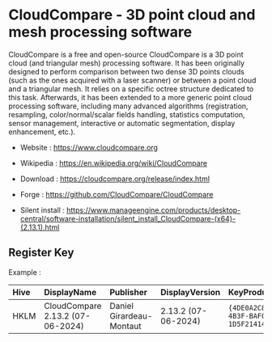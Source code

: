 # CloudCompare - 3D point cloud and mesh processing software

CloudCompare is a free and open-source CloudCompare is a 3D point cloud (and triangular mesh) processing software.
It has been originally designed to perform comparison between two dense 3D points clouds (such as the ones acquired with a laser scanner) or between a point cloud and a triangular mesh.
It relies on a specific octree structure dedicated to this task.
Afterwards, it has been extended to a more generic point cloud processing software, including many advanced algorithms (registration, resampling, color/normal/scalar fields handling, statistics computation, sensor management, interactive or automatic segmentation, display enhancement, etc.).

* Website : https://www.cloudcompare.org
* Wikipedia : https://en.wikipedia.org/wiki/CloudCompare

* Download : https://cloudcompare.org/release/index.html
* Forge : https://github.com/CloudCompare/CloudCompare
* Silent install : https://www.manageengine.com/products/desktop-central/software-installation/silent_install_CloudCompare-(x64)-(2.13.1).html


## Register Key

Example :

 | Hive | DisplayName | Publisher | DisplayVersion | KeyProduct | UninstallExe |
 |:---- |:----------- |:--------- |:-------------- |:---------- |:------------ |
 | HKLM | CloudCompare 2.13.2 (07-06-2024) | Daniel Girardeau-Montaut | 2.13.2 (07-06-2024) | `{4DE0A2C8-03F9-4B3F-BAFC-1D5F2141464B}_is1` | `"C:\Program Files\CloudCompare\unins000.exe"` |
